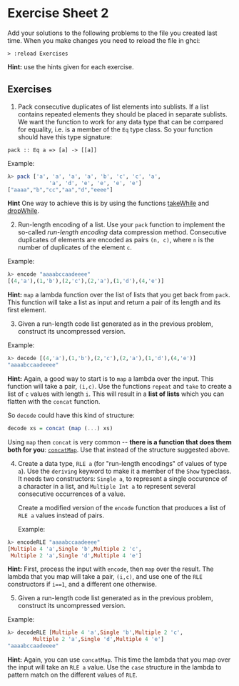 # Exercise Sheet 2

Add your solutions to the following problems to the file you created last time. When you make changes you need to reload the file in ghci:

```
> :reload Exercises
```

**Hint:** use the hints given for each exercise.

## Exercises

1. Pack consecutive duplicates of list elements into sublists. If a
   list contains repeated elements they should be placed in separate
   sublists. We want the function to work for any data type that can
   be compared for equality, i.e. is a member of the `Eq` type
   class. So your function should have this type signature:
	
```
pack :: Eq a => [a] -> [[a]]
```

Example:

```haskell
λ> pack ['a', 'a', 'a', 'a', 'b', 'c', 'c', 'a', 
             'a', 'd', 'e', 'e', 'e', 'e']
["aaaa","b","cc","aa","d","eeee"]
``` 

**Hint** One way to achieve this is by using the functions [takeWhile](https://hackage.haskell.org/package/base-4.12.0.0/docs/Prelude.html#v:takeWhile) and [dropWhile](https://hackage.haskell.org/package/base-4.12.0.0/docs/Prelude.html#v:dropWhile).
	
	
2. Run-length encoding of a list. Use your `pack` function to
   implement the so-called *run-length encoding* data compression
   method. Consecutive duplicates of elements are encoded as pairs `(n, c)`, where `n` is the number of duplicates of the element `c`.

Example:
```haskell
λ> encode "aaaabccaadeeee"
[(4,'a'),(1,'b'),(2,'c'),(2,'a'),(1,'d'),(4,'e')]
```

**Hint:** `map` a lambda function over the list of lists that you get
back from `pack`. This function will take a list as input and return a
pair of its length and its first element.

3. Given a run-length code list generated as in the previous problem, construct its uncompressed version.

Example:
```haskell
λ> decode [(4,'a'),(1,'b'),(2,'c'),(2,'a'),(1,'d'),(4,'e')]
"aaaabccaadeeee"
```

**Hint:** Again, a good way to start is to `map` a lambda over the
input. This function will take a pair, `(i,c)`. Use the functions
`repeat` and `take` to create a list of `c` values with length
`i`. This will result in a **list of lists** which you can flatten with
the `concat` function. 

So `decode` could have this kind of structure:

```haskell
decode xs = concat (map (...) xs)
```

Using `map` then `concat` is very common -- **there is a function that
does them both for you**:
[`concatMap`](https://hackage.haskell.org/package/base-4.12.0.0/docs/Prelude.html#v:concatMap). Use
that instead of the structure suggested above.

4. Create a data type, `RLE a` (for "run-length encodings" of values
   of type `a`). Use the `deriving` keyword to make it a member of the
   `Show` typeclass. It needs two constructors: `Single a`, to
   represent a single occurence of a character in a list, and
   `Multiple Int a` to represent several consecutive occurrences of a
   value. 
   
   Create a modified version of the `encode` function that
   produces a list of `RLE a` values instead of pairs.

	Example:

```haskell
λ> encodeRLE "aaaabccaadeeee"
[Multiple 4 'a',Single 'b',Multiple 2 'c',
 Multiple 2 'a',Single 'd',Multiple 4 'e']
```

**Hint:** First, process the input with `encode`, then `map` over the
result. The lambda that you map will take a pair, `(i,c)`, and use one
of the `RLE` constructors if `i==1`, and a different one otherwise.

5. Given a run-length code list generated as in the previous problem, construct its uncompressed version.

Example:
```haskell
λ> decodeRLE [Multiple 4 'a',Single 'b',Multiple 2 'c',
        Multiple 2 'a',Single 'd',Multiple 4 'e']
"aaaabccaadeeee"
```

**Hint:** Again, you can use `concatMap`. This time the lambda that
you map over the input will take an `RLE a` value. Use the `case`
structure in the lambda to pattern match on the different values of
`RLE`.
